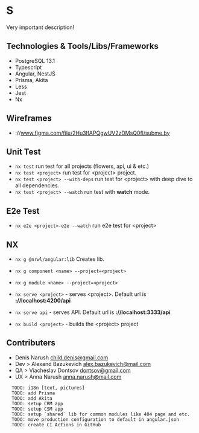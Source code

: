 # S

Very important description!

## Technologies & Tools/Libs/Frameworks

- PostgreSQL 13.1
- Typescript
- Angular, NestJS
- Prisma, Akita
- Less
- Jest
- Nx

## Wireframes

- ://www.figma.com/file/2Hu3IfAPQgwUV2zDMsQ0fl/subme.by

## Unit Test

- `nx test` run test for all projects (flowers, api, ui & etc.)
- `nx test <project>` run test for \<project\> project.
- `nx test <project> --with-deps` run test for \<project\> with deep dive to all dependencies.
- `nx test <project> --watch` run test with **watch** mode.

## E2e Test

- `nx e2e <project>-e2e --watch` run e2e test for \<project\>

## NX

- `nx g @nrwl/angular:lib` Creates lib.
- `nx g component <name> --project=<project>`
- `nx g module <name> --project=<project>`

- `nx serve <project>` - serves \<project\>. Default url is **://localhost:4200/api**
- `nx serve api` - serves API. Default url is **://localhost:3333/api**

- `nx build <project>` - builds the \<project\> project

## Contributers

- Denis Narush <child.denis@gmail.com>
- Dev > Alexand Bazukevich <alex.bazukevich@mail.com>
- QA > Viacheslav Dontsov <dontsov@gmail.com>
- UX > Anna Narush <anna.narush@mail.com>

```text
  TODO: i18n [text, pictures]
  TODO: add Prisma
  TODO: add Akita
  TODO: setup CRM app
  TODO: setup CSM app
  TODO: setup `shared` lib for common modules like 404 page and etc.
  TODO: move production configuration to default in angular.json
  TODO: create CI Actions in GitHub
```
